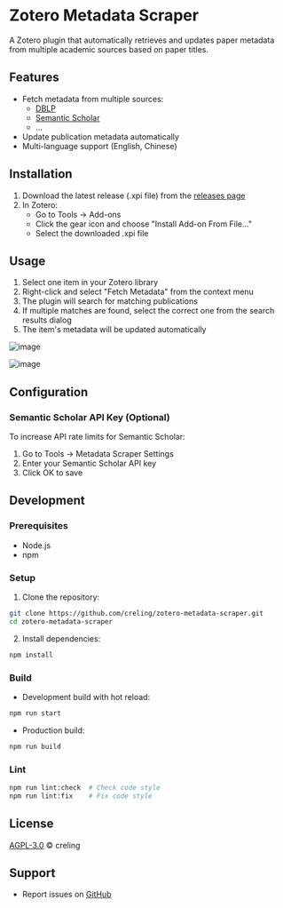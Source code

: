 # Zotero Metadata Scraper

A Zotero plugin that automatically retrieves and updates paper metadata from multiple academic sources based on paper titles.

## Features

- Fetch metadata from multiple sources:
  - [DBLP](https://dblp.org/)
  - [Semantic Scholar](https://www.semanticscholar.org/)
  - ...
- Update publication metadata automatically
- Multi-language support (English, Chinese)

## Installation

1. Download the latest release (.xpi file) from the [releases page](https://github.com/creling/zotero-metadata-scraper/releases)
2. In Zotero:
   - Go to Tools → Add-ons
   - Click the gear icon and choose "Install Add-on From File..."
   - Select the downloaded .xpi file

## Usage

1. Select one item in your Zotero library
2. Right-click and select "Fetch Metadata" from the context menu
3. The plugin will search for matching publications
4. If multiple matches are found, select the correct one from the search results dialog
5. The item's metadata will be updated automatically

![image](https://github.com/user-attachments/assets/05221bd1-05c3-4fe0-86ee-571a0487bcf6)



![image](https://github.com/user-attachments/assets/6990bd4c-4b23-4288-b95b-b8f0086b75d7)


## Configuration

### Semantic Scholar API Key (Optional)

To increase API rate limits for Semantic Scholar:

1. Go to Tools → Metadata Scraper Settings
2. Enter your Semantic Scholar API key
3. Click OK to save

## Development

### Prerequisites

- Node.js
- npm

### Setup

1. Clone the repository:

```bash
git clone https://github.com/creling/zotero-metadata-scraper.git
cd zotero-metadata-scraper
```

2. Install dependencies:

```bash
npm install
```

### Build

- Development build with hot reload:

```bash
npm run start
```

- Production build:

```bash
npm run build
```

### Lint

```bash
npm run lint:check  # Check code style
npm run lint:fix    # Fix code style
```

## License

[AGPL-3.0](LICENSE) © creling

## Support

- Report issues on [GitHub](https://github.com/creling/zotero-metadata-scraper/issues)
<!-- - Check the [documentation](doc/) for more details -->
